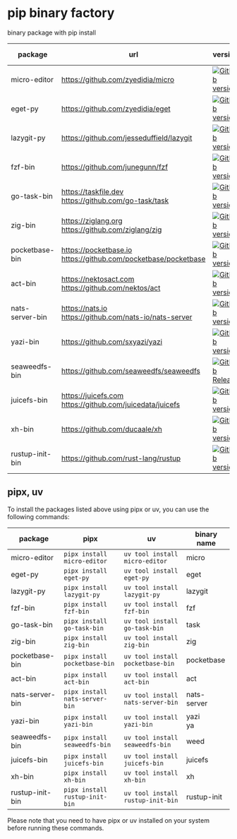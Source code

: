 # pip binary factory

binary package with pip install

| package         | url                                                                | version                                                                                                                     | pip version                                                                                               |
| --------------- | ------------------------------------------------------------------ | --------------------------------------------------------------------------------------------------------------------------- | --------------------------------------------------------------------------------------------------------- |
| micro-editor    | https://github.com/zyedidia/micro                                  | [![GitHub version](https://badge.fury.io/gh/zyedidia%2Fmicro.svg)](https://badge.fury.io/gh/zyedidia%2Fmicro)               | [![PyPI version](https://badge.fury.io/py/micro-editor.svg)](https://badge.fury.io/py/micro-editor)       |
| eget-py         | https://github.com/zyedidia/eget                                   | [![GitHub version](https://badge.fury.io/gh/zyedidia%2Feget.svg)](https://badge.fury.io/gh/zyedidia%2Feget)                 | [![PyPI version](https://badge.fury.io/py/eget-py.svg)](https://badge.fury.io/py/eget-py)                 |
| lazygit-py      | https://github.com/jesseduffield/lazygit                           | [![GitHub version](https://badge.fury.io/gh/jesseduffield%2Flazygit.svg)](https://badge.fury.io/gh/jesseduffield%2Flazygit) | [![PyPI version](https://badge.fury.io/py/lazygit-py.svg)](https://badge.fury.io/py/lazygit-py)           |
| fzf-bin         | https://github.com/junegunn/fzf                                    | [![GitHub version](https://badge.fury.io/gh/junegunn%2Ffzf.svg)](https://badge.fury.io/gh/junegunn%2Ffzf)                   | [![PyPI version](https://badge.fury.io/py/fzf-bin.svg)](https://badge.fury.io/py/fzf-bin)                 |
| go-task-bin     | https://taskfile.dev<br/>https://github.com/go-task/task           | [![GitHub version](https://badge.fury.io/gh/go-task%2Ftask.svg)](https://badge.fury.io/gh/go-task%2Ftask)                   | [![PyPI version](https://badge.fury.io/py/go-task-bin.svg)](https://badge.fury.io/py/go-task-bin)         |
| zig-bin         | https://ziglang.org<br/>https://github.com/ziglang/zig             | [![GitHub version](https://badge.fury.io/gh/ziglang%2Fzig.svg)](https://badge.fury.io/gh/ziglang%2Fzig)                     | [![PyPI version](https://badge.fury.io/py/zig-bin.svg)](https://badge.fury.io/py/zig-bin)                 |
| pocketbase-bin  | https://pocketbase.io<br/>https://github.com/pocketbase/pocketbase | [![GitHub version](https://badge.fury.io/gh/pocketbase%2Fpocketbase.svg)](https://badge.fury.io/gh/pocketbase%2Fpocketbase) | [![PyPI version](https://badge.fury.io/py/pocketbase-bin.svg)](https://badge.fury.io/py/pocketbase-bin)   |
| act-bin         | https://nektosact.com<br/>https://github.com/nektos/act            | [![GitHub version](https://badge.fury.io/gh/nektos%2Fact.svg)](https://badge.fury.io/gh/nektos%2Fact)                       | [![PyPI version](https://badge.fury.io/py/act-bin.svg)](https://badge.fury.io/py/act-bin)                 |
| nats-server-bin | https://nats.io<br/>https://github.com/nats-io/nats-server         | [![GitHub version](https://badge.fury.io/gh/nats-io%2Fnats-server.svg)](https://badge.fury.io/gh/nats-io%2Fnats-server)     | [![PyPI version](https://badge.fury.io/py/nats-server-bin.svg)](https://badge.fury.io/py/nats-server-bin) |
| yazi-bin        | https://github.com/sxyazi/yazi                                     | [![GitHub version](https://badge.fury.io/gh/sxyazi%2Fyazi.svg)](https://badge.fury.io/gh/sxyazi%2Fyazi)                     | [![PyPI version](https://badge.fury.io/py/yazi-bin.svg)](https://badge.fury.io/py/yazi-bin)               |
| seaweedfs-bin   | https://github.com/seaweedfs/seaweedfs                             | [![GitHub Release](https://img.shields.io/github/v/release/seaweedfs/seaweedfs)](https://github.com/seaweedfs/seaweedfs)    | [![PyPI version](https://badge.fury.io/py/seaweedfs-bin.svg)](https://badge.fury.io/py/seaweedfs-bin)     |
| juicefs-bin     | https://juicefs.com<br/>https://github.com/juicedata/juicefs       | [![GitHub version](https://badge.fury.io/gh/juicedata%2Fjuicefs.svg)](https://badge.fury.io/gh/juicedata%2Fjuicefs)         | [![PyPI version](https://badge.fury.io/py/juicefs-bin.svg)](https://badge.fury.io/py/juicefs-bin)         |
| xh-bin          | https://github.com/ducaale/xh                                      | [![GitHub version](https://badge.fury.io/gh/ducaale%2Fxh.svg)](https://badge.fury.io/gh/ducaale%2Fxh)                       | [![PyPI version](https://badge.fury.io/py/xh-bin.svg)](https://badge.fury.io/py/xh-bin)                   |
| rustup-init-bin | https://github.com/rust-lang/rustup                                | [![GitHub version](https://badge.fury.io/gh/rust-lang%2Frustup.svg)](https://badge.fury.io/gh/rust-lang%2Frustup)           | [![PyPI version](https://badge.fury.io/py/rustup-init-bin.svg)](https://badge.fury.io/py/rustup-init-bin) |

## pipx, uv

To install the packages listed above using pipx or uv, you can use the following commands:

| package         | pipx                           | uv                                | binary name |
| --------------- | ------------------------------ | --------------------------------- | ----------- |
| micro-editor    | `pipx install micro-editor`    | `uv tool install micro-editor`    | micro       |
| eget-py         | `pipx install eget-py`         | `uv tool install eget-py`         | eget        |
| lazygit-py      | `pipx install lazygit-py`      | `uv tool install lazygit-py`      | lazygit     |
| fzf-bin         | `pipx install fzf-bin`         | `uv tool install fzf-bin`         | fzf         |
| go-task-bin     | `pipx install go-task-bin`     | `uv tool install go-task-bin`     | task        |
| zig-bin         | `pipx install zig-bin`         | `uv tool install zig-bin`         | zig         |
| pocketbase-bin  | `pipx install pocketbase-bin`  | `uv tool install pocketbase-bin`  | pocketbase  |
| act-bin         | `pipx install act-bin`         | `uv tool install act-bin`         | act         |
| nats-server-bin | `pipx install nats-server-bin` | `uv tool install nats-server-bin` | nats-server |
| yazi-bin        | `pipx install yazi-bin`        | `uv tool install yazi-bin`        | yazi<br/>ya |
| seaweedfs-bin   | `pipx install seaweedfs-bin`   | `uv tool install seaweedfs-bin`   | weed        |
| juicefs-bin     | `pipx install juicefs-bin`     | `uv tool install juicefs-bin`     | juicefs     |
| xh-bin          | `pipx install xh-bin`          | `uv tool install xh-bin`          | xh          |
| rustup-init-bin | `pipx install rustup-init-bin` | `uv tool install rustup-init-bin` | rustup-init |

Please note that you need to have pipx or uv installed on your system before running these commands.
